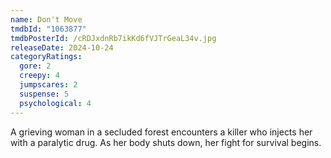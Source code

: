 ```yaml
---
name: Don't Move
tmdbId: "1063877"
tmdbPosterId: /cRDJxdnRb7ikKd6fVJTrGeaL34v.jpg
releaseDate: 2024-10-24
categoryRatings:
  gore: 2
  creepy: 4
  jumpscares: 2
  suspense: 5
  psychological: 4
---
```

A grieving woman in a secluded forest encounters a killer who injects her with a paralytic drug. As her body shuts down, her fight for survival begins.